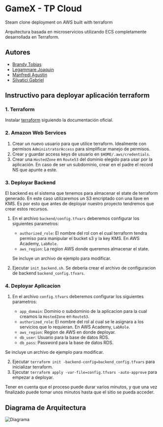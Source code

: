 # GameX - TP Cloud
Steam clone deployment on AWS built with terraform

Arquitectura basada en microservicios utilizando ECS completamente desarrollada en Terraform.

## Autores

- [Brandy Tobias](https://github.com/tobiasbrandy)
- [Legammare Joaquin](https://github.com/JLegammare)
- [Manfredi Agustin](https://github.com/imanfredi)
- [Silvatici Gabriel](https://github.com/gsilvatici)

## Instructivo para deployar aplicación terraform

### 1. Terraform

Instalar [terraform](https://learn.hashicorp.com/tutorials/terraform/install-cli) siguiendo la documentación oficial.

### 2. Amazon Web Services

1. Crear un nuevo usuario para que utilice terraform. Idealmente con permisos `AdministratorAccess` para simplificar manejo de permisos.
2. Crear y guardar access keys de usuario en `$HOME/.aws/credentials`.
3. Crear una `HostedZone` en `Route53` del dominio elegido para usar por la aplicación. En caso de ser un subdominio, crear en el padre el record NS que apunte a este.

### 3. Deployar Backend

El backend es el sistema que tenemos para almacenar el state de terraform generado. En este caso utilizaremos un S3 encriptado con una llave en KMS. Es por esto que antes de deployar nuestro proyecto tendremos que crear estos recursos.

1. En el archivo `backend/config.tfvars` deberemos configurar los siguientes parametros:
    - `authorized_role`: El nombre del rol con el cual terraform tendra permiso para manipular el bucket s3 y la key KMS. En AWS Academy, `LabRole`.
    - `aws_region`: La region AWS donde queremos almacenar el state.

    Se incluye un archivo de ejemplo para modificar.

2. Ejecutar `init_backend.sh`. Se deberia crear el archivo de configuracion de backend `backend_config.tfvars`.

### 4. Deployar Aplicacion

1. En el archivo `config.tfvars` deberemos configurar los siguientes parametros:
    
    - `app_domain`: Dominio o subdominio de la aplicacion para la cual creamos la `HostedZone` en `Route53`.
    - `authorized_role`: El nombre del rol al cual se le asignara a los servicios que lo requieran. En AWS Academy, `LabRole`.
    - `aws_region`: Region de AWS en donde deployar.
    - `db_user`: Usuario para la base de datos RDS.
    - `db_pass`: Password para la base de datos RDS.

  Se incluye un archivo de ejemplo para modificar.

2. Ejecutar `terraform init -backend-config=backend_config.tfvars` para inicializar terraform.
3. Ejecutar `terraform apply -var-file=config.tfvars -auto-approve` para empezar a deployar.

Tener en cuenta que el proceso puede durar varios minutos, y que una vez finalizado puede tomar unos minutos hasta que el sitio se pueda acceder.

## Diagrama de Arquitectura

![Diagrama](https://user-images.githubusercontent.com/58312834/179427886-eedaf028-d508-47ed-abe1-2c982c2166a4.jpeg)


